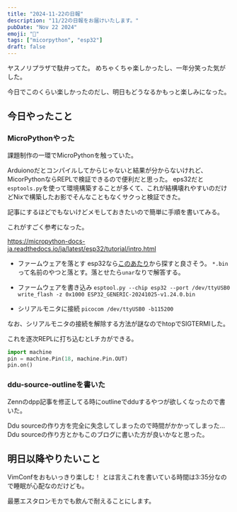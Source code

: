 ```yaml
---
title: "2024-11-22の日報"
description: "11/22の日報をお届けいたします。"
pubDate: "Nov 22 2024"
emoji: "🦊"
tags: ["micorpython", "esp32"]
draft: false
---
```


ヤスノリプラザで駄弁ってた。 めちゃくちゃ楽しかったし、一年分笑った気がした。

今日でこのくらい楽しかったのだし、明日もどうなるかもっと楽しみになった。

## 今日やったこと

### MicroPythonやった

課題制作の一環でMicroPythonを触っていた。

Arduionoだとコンパイルしてからじゃないと結果が分からないけれど、MicorPythonならREPLで検証できるので便利だと思った。
eps32だと`esptools.py`を使って環境構築することが多くて、これが結構壊れやすいのだけどNixで構築したお影でそんなこともなくサクっと検証できた。

記事にするほどでもないけどメモしておきたいので簡単に手順を書いてみる。

これがすごく参考になった。

https://micropython-docs-ja.readthedocs.io/ja/latest/esp32/tutorial/intro.html

- ファームウェアを落とす
  esp32なら[このあたり](https://micropython.org/download/?port=esp32)から探すと良さそう。
  `*.bin`って名前のやつと落とす。落とせたら`unar`なりで解答する。

- ファームウェアを書き込み
  `esptool.py --chip esp32 --port /dev/ttyUSB0 write_flash -z 0x1000 ESP32_GENERIC-20241025-v1.24.0.bin`

- シリアルモニタに接続 `picocom /dev/ttyUSB0 -b115200`

なお、シリアルモニタの接続を解除する方法が謎なのでhtopでSIGTERMIした。

これを逐次REPLに打ち込むとLチカができる。

```py
import machine
pin = machine.Pin(18, machine.Pin.OUT)
pin.on()
```

### ddu-source-outlineを書いた

Zennのdpp記事を修正してる時にoutlineでdduするやつが欲しくなったので書いた。

Ddu sourceの作り方を完全に失念してしまったので時間がかかってしまった... Ddu
sourceの作り方とかもこのブログに書いた方が良いかなと思った。

## 明日以降やりたいこと

VimConfをおもいっきり楽しむ！
とは言えこれを書いている時間は3:35分なので睡眠が心配なのだけども。

最悪エスタロンモカでも飲んで耐えることにします。
